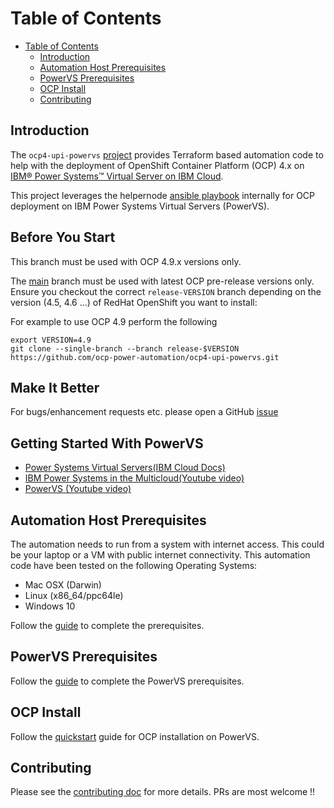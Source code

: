 # Table of Contents

- [Table of Contents](#table-of-contents)
  - [Introduction](#introduction)
  - [Automation Host Prerequisites](#automation-host-prerequisites)
  - [PowerVS Prerequisites](#powervs-prerequisites)
  - [OCP Install](#ocp-install)
  - [Contributing](#contributing)


## Introduction

The `ocp4-upi-powervs` [project](https://github.com/ocp-power-automation/ocp4-upi-powervs) provides Terraform based automation code to help with the deployment of OpenShift Container Platform (OCP) 4.x on [IBM® Power Systems™ Virtual Server on IBM Cloud](https://www.ibm.com/cloud/power-virtual-server).

This project leverages the helpernode [ansible playbook](https://github.com/RedHatOfficial/ocp4-helpernode) internally for OCP deployment on IBM Power Systems Virtual Servers (PowerVS).

## Before You Start
	
This branch must be used with OCP 4.9.x versions only.

The [main](https://github.com/ocp-power-automation/ocp4-upi-powervs/tree/master) branch must be used with latest OCP pre-release versions only. 
Ensure you checkout the correct `release-VERSION` branch depending on the version (4.5, 4.6 ...) of RedHat OpenShift you want to install:
	
For example to use OCP 4.9 perform the following
```
export VERSION=4.9
git clone --single-branch --branch release-$VERSION https://github.com/ocp-power-automation/ocp4-upi-powervs.git
```

## Make It Better

For bugs/enhancement requests etc. please open a GitHub [issue](https://github.com/ocp-power-automation/ocp4-upi-powervs/issues)

## Getting Started With PowerVS

- [Power Systems Virtual Servers(IBM Cloud Docs)](https://cloud.ibm.com/docs/power-iaas?topic=power-iaas-getting-started)
- [IBM Power Systems in the Multicloud(Youtube video)](https://www.youtube.com/watch?v=RywSfXT_LLs)
- [PowerVS (Youtube video)](https://www.youtube.com/playlist?list=PLVrJaTKVPbKM_9HU8fm4QsklgzLGUwFpv)

## Automation Host Prerequisites

The automation needs to run from a system with internet access. This could be your laptop or a VM with public internet connectivity. This automation code have been tested on the following Operating Systems:
- Mac OSX (Darwin)
- Linux (x86_64/ppc64le)
- Windows 10

Follow the [guide](docs/automation_host_prereqs.md) to complete the prerequisites.

## PowerVS Prerequisites

Follow the [guide](docs/ocp_prereqs_powervs.md) to complete the PowerVS prerequisites.

## OCP Install

Follow the [quickstart](docs/quickstart.md) guide for OCP installation on PowerVS.


## Contributing
Please see the [contributing doc](CONTRIBUTING.md) for more details.
PRs are most welcome !!
